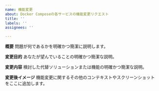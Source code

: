 ```yaml
---
name: 機能変更
about: Docker Composeの各サービスの機能変更リクエスト
title: ''
labels: ''
assignees: ''

---
```


**概要**
問題が何であるかを明確かつ簡潔に説明します。

**変更目的**
あなたが望んでいることの明確かつ簡潔な説明。

**変更内容**
検討した代替ソリューションまたは機能の明確かつ簡潔な説明。

**変更後イメージ**
機能変更に関するその他のコンテキストやスクリーンショットをここに追加します。
